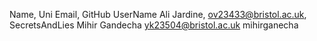 Name,       Uni Email,              GitHub UserName
Ali Jardine, ov23433@bristol.ac.uk, SecretsAndLies 
Mihir Gandecha yk23504@bristol.ac.uk mihirganecha